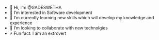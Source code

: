 - 👋 Hi, I’m @GADESWETHA
- 👀 I’m interested in Software development 
- 🌱 I’m currently learning new skills which will develop my knowledge and experience 
- 💞️ I’m looking to collaborate with new technolgies 
- ⚡ Fun fact: I am an extrovert 

<!---
GADESWETHA/GADESWETHA is a ✨ special ✨ repository because its `README.md` (this file) appears on your GitHub profile.
You can click the Preview link to take a look at your changes.
--->
